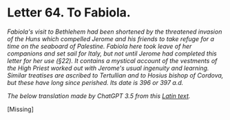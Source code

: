<h1>Letter 64. To Fabiola.</h1>

<p><i>Fabiola's visit to Bethlehem had been shortened by the threatened invasion of the Huns which compelled Jerome and his friends to take refuge for a time on the seaboard of Palestine. Fabiola here took leave of her companions and set sail for Italy, but not until Jerome had completed this letter for her use (&#167;22). It contains a mystical account of the vestments of the High Priest worked out with Jerome's usual ingenuity and learning. Similar treatises are ascribed to Tertullian and to Hosius bishop of Cordova, but these have long since perished. Its date is 396 or 397 a.d.

The below translation made by ChatGPT 3.5 from this <a href='https://catholiclibrary.org/library/view?docId=Fathers-OR/PL.022.html;chunk.id=00000293'>Latin text</a>.</i></p>

[Missing]